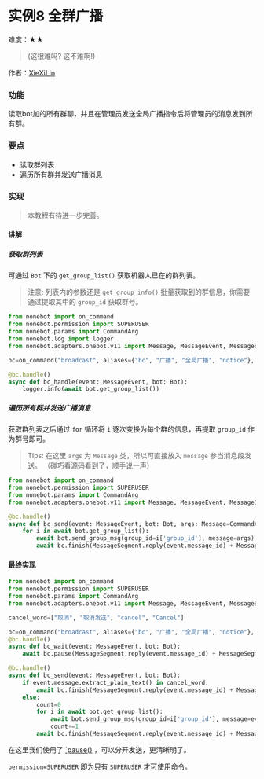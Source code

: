 # 实例8 全群广播

难度：★★

> (这很难吗? 这不难啊!)

作者：[XieXiLin](https://github.com/XieXiLin3)

### 功能

读取bot加的所有群聊，并且在管理员发送全局广播指令后将管理员的消息发到所有群。

### 要点

- 读取群列表
- 遍历所有群并发送广播消息

### 实现

> 本教程有待进一步完善。

#### 讲解

##### 获取群列表

可通过 `Bot` 下的 `get_group_list()` 获取机器人已在的群列表。

> 注意: 列表内的参数还是 `get_group_info()` 批量获取到的群信息，你需要通过提取其中的 `group_id` 获取群号。

```python
from nonebot import on_command
from nonebot.permission import SUPERUSER
from nonebot.params import CommandArg
from nonebot.log import logger
from nonebot.adapters.onebot.v11 import Message, MessageEvent, MessageSegment, Bot

bc=on_command("broadcast", aliases={"bc", "广播", "全局广播", "notice"}, permission=SUPERUSER)

@bc.handle()
async def bc_handle(event: MessageEvent, bot: Bot):
    logger.info(await bot.get_group_list())
```

##### 遍历所有群并发送广播消息

获取群列表之后通过 `for` 循环将 `i` 逐次变换为每个群的信息，再提取 `group_id` 作为群号即可。

> Tips: 在这里 `args` 为 `Message` 类，所以可直接放入 `message` 参当消息段发送。
> （碰巧看源码看到了，顺手说一声）

```python
from nonebot import on_command
from nonebot.permission import SUPERUSER
from nonebot.params import CommandArg
from nonebot.adapters.onebot.v11 import Message, MessageEvent, MessageSegment, Bot

@bc.handle()
async def bc_send(event: MessageEvent, bot: Bot, args: Message=CommandArg()):
    for i in await bot.get_group_list():
        await bot.send_group_msg(group_id=i['group_id'], message=args)
        await bc.finish(MessageSegment.reply(event.message_id) + MessageSegment.text(f"成功发送。"))
```

#### 最终实现

```python
from nonebot import on_command
from nonebot.permission import SUPERUSER
from nonebot.params import CommandArg
from nonebot.adapters.onebot.v11 import Message, MessageEvent, MessageSegment, Bot

cancel_word=["取消", "取消发送", "cancel", "Cancel"]

bc=on_command("broadcast", aliases={"bc", "广播", "全局广播", "notice"}, permission=SUPERUSER)
@bc.handle()
async def bc_wait(event: MessageEvent, bot: Bot):
    await bc.pause(MessageSegment.reply(event.message_id) + MessageSegment.text("请发送需要广播的消息"))

@bc.handle()
async def bc_send(event: MessageEvent, bot: Bot):
    if event.message.extract_plain_text() in cancel_word:
        await bc.finish(MessageSegment.reply(event.message_id) + MessageSegment.text("已取消发送。"))
    else:
        count=0
        for i in await bot.get_group_list():
            await bot.send_group_msg(group_id=i['group_id'], message=event.message)
            count+=1
        await bc.finish(MessageSegment.reply(event.message_id) + MessageSegment.text(f"成功发送到 {count} 个群。"))
```

在这里我们使用了 [`pause()](https://nb2.baka.icu/docs/tutorial/plugin/matcher-operation#pause) ，可以分开发送，更清晰明了。

`permission=SUPERUSER` 即为只有 `SUPERUSER` 才可使用命令。